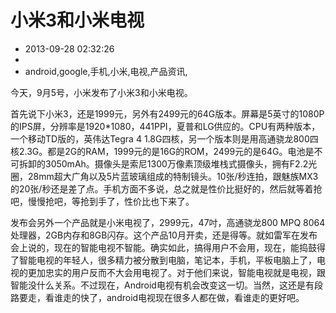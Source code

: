 # 小米3和小米电视
- 2013-09-28 02:32:26
- 
- android,google,手机,小米,电视,产品资讯,

<p>今天，9月5号，小米发布了小米3和小米电视。</p>
<p>首先说下小米3，还是1999元，另外有2499元的64G版本。屏幕是5英寸的1080P的IPS屏，分辨率是1920*1080，441PPI，夏普和LG供应的。CPU有两种版本，一个移动TD版的，英伟达Tegra 4 1.8G四核，另一个版本则是用高通骁龙800四核2.3G。都是2G的RAM，1999元的是16G的ROM，2499元的是64G。电池是不可拆卸的3050mAh。摄像头是索尼1300万像素顶级堆栈式摄像头，拥有F2.2光圈，28mm超大广角以及5片蓝玻璃组成的特制镜头。10张/秒连拍，跟魅族MX3的20张/秒还是差了点。手机方面不多说，总之就是性价比挺好的，然后就等着抢吧，慢慢抢吧，等抢到手了，性价比也下来了。</p>
<p>发布会另外一个产品就是小米电视了，2999元，47吋，高通骁龙800 MPQ 8064处理器，2GB内存和8GB闪存。这个产品10月开卖，还是得等。就如雷军在发布会上说的，现在的智能电视不智能。确实如此，搞得用户不会用，现在，能捣鼓得了智能电视的年轻人，很多精力被分散到电脑，笔记本，手机，平板电脑上了，电视的更加忠实的用户反而不大会用电视了。对于他们来说，智能电视就是电视，跟智能没什么关系。不过现在，Android电视有机会改变这一切。当然，这还是有段路要走，看谁走的快了，android电视现在很多人都在做，看谁走的更好吧。</p>